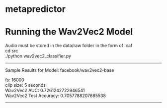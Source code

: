 # metapredictor

# Running the Wav2Vec2 Model  
Audio must be stored in the data/raw folder in the form of .caf  
cd src  
./python wav2vec2_classifier.py  

***********************************************************
Sample Results for Model: facebook/wav2vec2-base  

fs: 16000    
clip size: 5 seconds  
Wav2Vec2 AUC: 0.7261242722946541  
Wav2Vec2 Test Accuracy: 0.7057788207685538  

*************************************************************
